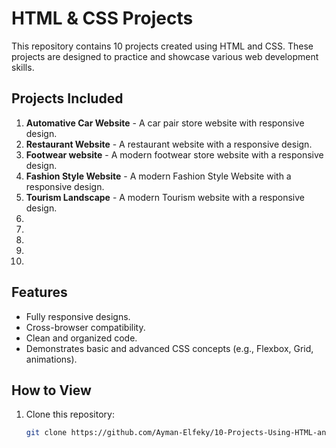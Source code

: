 # HTML & CSS Projects

This repository contains 10 projects created using HTML and CSS. These projects are designed to practice and showcase various web development skills.

## Projects Included
1. **Automative Car Website** - A car pair store website with responsive design.
2. **Restaurant Website** - A restaurant website with a responsive design.
3. **Footwear website** - A modern footwear store website with a responsive design.
4. **Fashion Style Website** - A modern Fashion Style Website with a responsive design.
5. **Tourism Landscape** - A modern Tourism website with a responsive design.
6. 
7. 
8. 
9. 
10. 

## Features
- Fully responsive designs.
- Cross-browser compatibility.
- Clean and organized code.
- Demonstrates basic and advanced CSS concepts (e.g., Flexbox, Grid, animations).

## How to View
1. Clone this repository:
   ```bash
   git clone https://github.com/Ayman-Elfeky/10-Projects-Using-HTML-and-CSS.git
